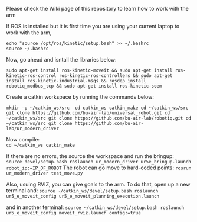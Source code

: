 Please check the Wiki page of this repository to learn how to work with the arm <br />

If ROS is installed but it is first time you are using your current laptop to work with the arm, <br />

`echo "source /opt/ros/kinetic/setup.bash" >> ~/.bashrc` <br />
`source ~/.bashrc` <br />

Now, go ahead and isntall the libraries below:

`sudo apt-get install ros-kinetic-moveit && sudo apt-get install ros-kinetic-ros-control ros-kinetic-ros-controllers && sudo apt-get install ros-kinetic-industrial-msgs && rosdep install robotiq_modbus_tcp && sudo apt-get install ros-kinetic-soem` <br />

Create a catkin workspace by running the commands below: <br />

`mkdir –p ~/catkin_ws/src 
cd catkin_ws
catkin_make
cd ~/catkin_ws/src
git clone https://github.com/bu-air-lab/universal_robot.git
cd ~/catkin_ws/src
git clone https://github.com/bu-air-lab/robotiq.git
cd ~/catkin_ws/src
git clone https://github.com/bu-air-lab/ur_modern_driver` <br />

Now compile: <br />
`cd ~/catkin_ws
catkin_make`

If there are no errors, the source the workspace and run the bringup: <br />
`source devel/setup.bash
roslaunch ur_modern_driver ur5e_bringup.launch robot_ip:=IP_OF_ROBOT`
The robot can go move to hard-coded points:
`rosrun ur_modern_driver test_move.py`

Also, usuing RVIZ, you can give goals to the arm. To do that, open up a new terminal and:
`source ~/catkin_ws/devel/setup.bash
roslaunch ur5_e_moveit_config ur5_e_moveit_planning_execution.launch`

and in another terminal:
`source ~/catkin_ws/devel/setup.bash
roslaunch ur5_e_moveit_config moveit_rviz.launch config:=true`







